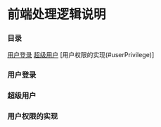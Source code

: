 # 前端处理逻辑说明  

### 目录
[用户登录](#userLogin)
[超级用户](#superUser)
[用户权限的实现(#userPrivilege)]

<a id="userLogin" name="userLogin"></a>

### 用户登录


<a id="superUser" name="superUser"></a>

### 超级用户


### 用户权限的实现

<a id="userPrivilege" name="userPrivilege"></a>